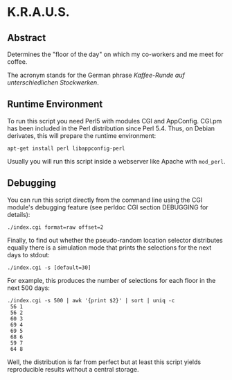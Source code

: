 K.R.A.U.S.
==========

Abstract
--------

Determines the "floor of the day" on which my co-workers and me meet for coffee.

The acronym stands for the German phrase _Kaffee-Runde auf unterschiedlichen Stockwerken_.

Runtime Environment
-------------------

To run this script you need Perl5 with modules CGI and AppConfig.
CGI.pm has been included in the Perl distribution since Perl 5.4.
Thus, on Debian derivates, this will prepare the runtime environment:

`apt-get install perl libappconfig-perl`

Usually you will run this script inside a webserver like Apache with `mod_perl`.

Debugging
---------

You can run this script directly from the command line using the CGI module's
debugging feature (see perldoc CGI section DEBUGGING for details):

`./index.cgi format=raw offset=2`

Finally, to find out whether the pseudo-random location selector distributes equally
there is a simulation mode that prints the selections for the next days to stdout:

`./index.cgi -s [default=30]`

For example, this produces the number of selections for each floor in the next 500 days:

    ./index.cgi -s 500 | awk '{print $2}' | sort | uniq -c
     56 1
     56 2
     60 3
     69 4
     69 5
     68 6
     59 7
     64 8

Well, the distribution is far from perfect but at least this script yields reproducible
results without a central storage.
